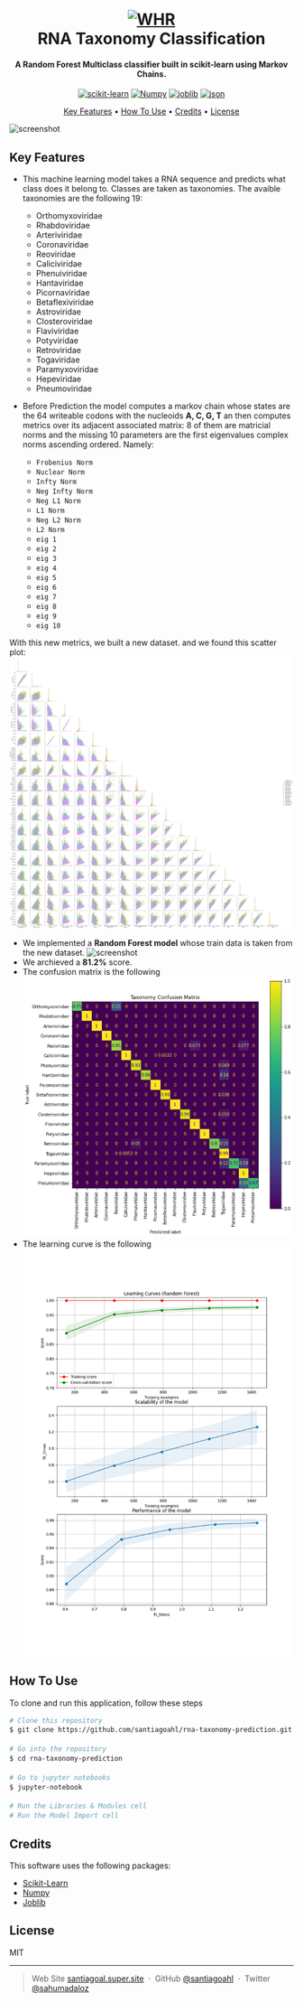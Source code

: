 <h1 align="center">
  <br>
  <a href="https://www.rna.org.co/"><img src="https://images.unsplash.com/photo-1643780668909-580822430155?ixlib=rb-4.0.3&ixid=MnwxMjA3fDB8MHxwaG90by1wYWdlfHx8fGVufDB8fHx8&auto=format&fit=crop&w=2064&q=80" alt="WHR" width="400"></a>
  <br>
  RNA Taxonomy Classification
  <br>
</h1>

<h4 align="center">A Random Forest Multiclass classifier built in scikit-learn using Markov Chains. 
</h4>

<p align="center">
  <a href='https://github.com/shivamkapasia0' target="_blank"><img alt='scikit-learn' src='https://img.shields.io/badge/scikit-learn-100000?style=for-the-badge&logo=scikit-learn&logoColor=FFFFFF&labelColor=FF6A00&color=1882EA'/></a> <a href='https://numpy.org/' target="_blank"><img alt='Numpy' src='https://img.shields.io/badge/Numpy-100000?style=for-the-badge&logo=Numpy&logoColor=4C16ED&labelColor=60A7FD&color=3566ED'/></a> <a href='https://joblib.readthedocs.io/en/latest/' target="_blank"><img alt='joblib' src='https://img.shields.io/badge/Joblib-100000?style=for-the-badge&logo=joblib&logoColor=EA1616&labelColor=BD9B7A&color=000000'/></a> <a href='https://www.google.com/url?sa=t&rct=j&q=&esrc=s&source=web&cd=&cad=rja&uact=8&ved=2ahUKEwi0tfXl3Iv7AhUVTDABHZOWB-AQFnoECBEQAQ&url=https%3A%2F%2Fwww.json.org%2F&usg=AOvVaw3WUMhwoap01T91PbRZTt_w' target="_blank"><img alt='json' src='https://img.shields.io/badge/Json-100000?style=for-the-badge&logo=json&logoColor=3C3B3B&labelColor=D7CEC7&color=D7D7D7'/></a>
</p>

<p align="center">
  <a href="#key-features">Key Features</a> •
  <a href="#how-to-use">How To Use</a> •
  <a href="#credits">Credits</a> •
  <a href="#license">License</a> 
</p>

![screenshot](https://upload.wikimedia.org/wikipedia/commons/5/57/ARNm-Rasmol.gif)

## Key Features

* This machine learning model takes a RNA sequence and predicts what class does it belong to. Classes are taken as taxonomies. The avaible taxonomies are the following 19:

  - Orthomyxoviridae
  - Rhabdoviridae
  - Arteriviridae
  - Coronaviridae
  - Reoviridae
  - Caliciviridae
  - Phenuiviridae
  - Hantaviridae
  - Picornaviridae
  - Betaflexiviridae
  - Astroviridae
  - Closteroviridae
  - Flaviviridae
  - Potyviridae
  - Retroviridae
  - Togaviridae
  - Paramyxoviridae
  - Hepeviridae
  - Pneumoviridae

* Before Prediction the model computes a markov chain whose states are the 64 writeable codons with the nucleoids **A, C, G, T** an then computes metrics over its adjacent associated matrix: 8 of them are matricial norms and the missing 10 parameters are the first eigenvalues complex norms ascending ordered. Namely:
  - `Frobenius Norm`
  - `Nuclear Norm`
  - `Infty Norm`
  - `Neg Infty Norm`
  - `Neg L1 Norm`
  - `L1 Norm`
  - `Neg L2 Norm` 
  - `L2 Norm`
  - `eig 1` 
  - `eig 2` 
  - `eig 3` 
  - `eig 4` 
  - `eig 5` 
  - `eig 6` 
  - `eig 7` 
  - `eig 8` 
  - `eig 9` 
  - `eig 10` 
  
 With this new metrics, we built a new dataset. and we found this scatter plot:
 ![screenshot](https://github.com/santiagoahl/rna-taxonomy-prediction/blob/main/results/scatter.png)

 

* We implemented a **Random Forest model** whose train data is taken from the new dataset.
![screenshot](https://1.bp.blogspot.com/-Ax59WK4DE8w/YK6o9bt_9jI/AAAAAAAAEQA/9KbBf9cdL6kOFkJnU39aUn4m8ydThPenwCLcBGAsYHQ/s0/Random%2BForest%2B03.gif)
* We archieved a **81.2%** score.
* The confusion matrix is the following
![screenshot](https://github.com/santiagoahl/RNA-taxonomy-prediction/blob/main/results/confussion_matrix.png)
* The learning curve is the following
![screenshot](https://github.com/santiagoahl/rna-taxonomy-prediction/blob/main/results/learning_curves.png)


## How To Use

To clone and run this application, follow these steps

```bash
# Clone this repository
$ git clone https://github.com/santiagoahl/rna-taxonomy-prediction.git

# Go into the repository
$ cd rna-taxonomy-prediction

# Go to jupyter notebooks
$ jupyter-notebook

# Run the Libraries & Modules cell
# Run the Model Import cell
```

## Credits

This software uses the following packages:

- [Scikit-Learn](https://scikit-learn.org/stable/)
- [Numpy](https://numpy.org/)
- [Joblib](https://joblib.readthedocs.io/en/latest/)


## License

MIT

---

> Web Site [santiagoal.super.site](https://santiagoal.super.site/) &nbsp;&middot;&nbsp;
> GitHub [@santiagoahl](https://github.com/santiagoahl) &nbsp;&middot;&nbsp;
> Twitter [@sahumadaloz](https://twitter.com/sahumadaloz)
